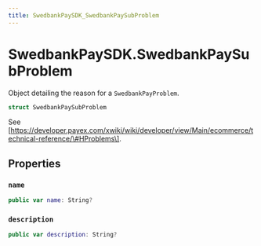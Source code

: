 ```yaml
---
title: SwedbankPaySDK_SwedbankPaySubProblem
---
```

# SwedbankPaySDK.SwedbankPaySubProblem

Object detailing the reason for a `SwedbankPayProblem`.

``` swift
struct SwedbankPaySubProblem 
```

See \[https://developer.payex.com/xwiki/wiki/developer/view/Main/ecommerce/technical-reference/\#HProblems\].

## Properties

### `name`

``` swift
public var name: String?
```

### `description`

``` swift
public var description: String?
```

